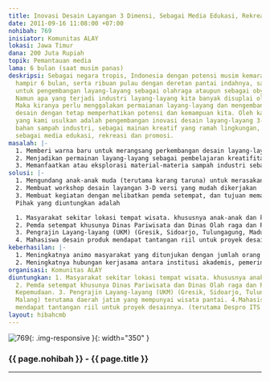 ```yaml
---
title: Inovasi Desain Layangan 3 Dimensi, Sebagai Media Edukasi, Rekreasi dan Promosi.
date: 2011-09-16 11:08:00 +07:00
nohibah: 769
inisiator: Komunitas ALAY
lokasi: Jawa Timur
dana: 200 Juta Rupiah
topik: Pemantauan media
lama: 6 bulan (saat musim panas)
deskripsi: Sebagai negara tropis, Indonesia dengan potensi musim kemarau yang lamanya
  hampir 6 bulan, serta ribuan pulau dengan deretan pantai indahnya, sangat potensial
  untuk pengembangan layang-layang sebagai olahraga ataupun sebagai obyek wisata.
  Namun apa yang terjadi industri layang-layang kita banyak disuplai oleh negara lain.
  Maka kiranya perlu menggalakan permaianan layang-layang dan mengembangkan inovasi
  desain dengan tetap memperhatikan potensi dan kemampuan kita. Oleh karenanya, Proyek
  yang kami usulkan adalah pengembangan inovasi desain layang-layang 3-dimensi berbasis
  bahan sampah industri, sebagai mainan kreatif yang ramah lingkungan, serta menggalakannya
  sebagai media edukasi, rekreasi dan promosi.
masalah: |-
  1. Memberi warna baru untuk merangsang perkembangan desain layang-layang sebagai pembelajaran kreatifitas pada pengrajin layang-layang.
  2. Menjadikan permainan layang-layang sebagai pembelajaran kreatifitas dan ilmu pengetahuan bagi anak-anak.
  3. Memanfaatkan atau eksplorasi material-materia sampah industri sebagai bagian usaha menciptakan semangat cinta lingkungan.
solusi: |-
  1. Mengundang anak-anak muda (terutama karang taruna) untuk merasakan pengalaman bagaimana caranya menerbangkan layangan 3D.
  2. Membuat workshop desain layangan 3-D versi yang mudah dikerjakan
  3. Membuat kegiatan dengan melibatkan pemda setempat, dan tujuan memanfaatkan daya tarik layang-layang itu untuk menarik perhatian publik sehingga dapat lebih menghidupkan area publik tersebut.
  Pihak yang diuntungkan adalah

  1. Masyarakat sekitar lokasi tempat wisata. khususnya anak-anak dan keluarga.
  2. Pemda setempat khusunya Dinas Pariwisata dan Dinas Olah raga dan Pemberdayaan Kepemudaan.
  3. Pengrajin Layang-layang (UKM) (Gresik, Sidoarjo, Tulungagung, Madura, Malang) terutama daerah jatim yang mempunyai wisata pantai.
  4. Mahasiswa desain produk mendapat tantangan riil untuk proyek desainnya. (terutama Despro ITS dan Ubaya Surabaya).
keberhasilan: |-
  1. Meningkatnya animo masyarakat yang ditunjukan dengan jumlah orang yang tertarik untuk mencoba, menghadiri, dan mengikuti workshop.
  2. Meningkatnya hubungan kerjasama antara institusi akademis, pemerintahan, dan masyarakat. yang ditunjukan dengan memasukan event layangan dalam program-program pelatihan maupun program penggalangan masyarakat.
organisasi: Komunitas ALAY
diuntungkan: 1. Masyarakat sekitar lokasi tempat wisata. khususnya anak-anak dan keluarga.
  2. Pemda setempat khusunya Dinas Pariwisata dan Dinas Olah raga dan Pemberdayaan
  Kepemudaan. 3. Pengrajin Layang-layang (UKM) (Gresik, Sidoarjo, Tulungagung, Madura,
  Malang) terutama daerah jatim yang mempunyai wisata pantai. 4.Mahasiswa desain produk
  mendapat tantangan riil untuk proyek desainnya. (terutama Despro ITS dan Ubaya Surabaya)
layout: hibahcmb
---
```


![769](/static/img/hibahcmb/769.png){: .img-responsive }{: width="350" }

### {{ page.nohibah }} - {{ page.title }}

---

